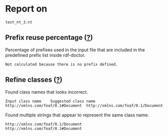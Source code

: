 # Report on
```
test_nt_3.nt
```

## Prefix reuse percentage ([?](https://github.com/dbcls/rdf-doctor#output-description))
Percentage of prefixes used in the input file that are included in the predefined prefix list inside rdf-doctor.
```
Not calculated because there is no prefix defined.
```

## Refine classes ([?](https://github.com/dbcls/rdf-doctor#output-description))
Found class names that looks incorrect.
```
Input class name	Suggested class name
http://xmlns.com/foaf/0.1#Document	http://xmlns.com/foaf/0.1/Document
```

Found multiple strings that appear to represent the same class name.
```
http://xmlns.com/foaf/0.1/Document
http://xmlns.com/foaf/0.1#Document
```

